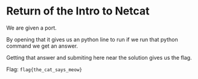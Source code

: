 # Return of the Intro to Netcat

We are given a port. 

By opening that it gives us an python line to run if we run that python command we get an answer.

Getting that answer and submiting here near the solution gives us the flag.

Flag: ``flag{the_cat_says_meow}``

